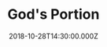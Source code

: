 ---
title: "God's Portion"
image: "https://firebasestorage.googleapis.com/v0/b/flatland-api.appspot.com/o/sermons%2FScreen%20Shot%202018-10-30%20at%2011.19.38%20AM.png?alt=media&token=50a0e5e1-b181-4490-b744-dc036ba4a2fc"
date: "2018-10-28T14:30:00.000Z"
video:
  type: "vimeo"
  id: 297700882
speaker:
  name: "Rob Yanike"
  permalink: "rob-yanike"
series: "joshua"
---